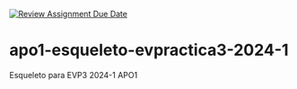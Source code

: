 [![Review Assignment Due Date](https://classroom.github.com/assets/deadline-readme-button-24ddc0f5d75046c5622901739e7c5dd533143b0c8e959d652212380cedb1ea36.svg)](https://classroom.github.com/a/rhN02HE4)
# apo1-esqueleto-evpractica3-2024-1
Esqueleto para EVP3 2024-1 APO1
